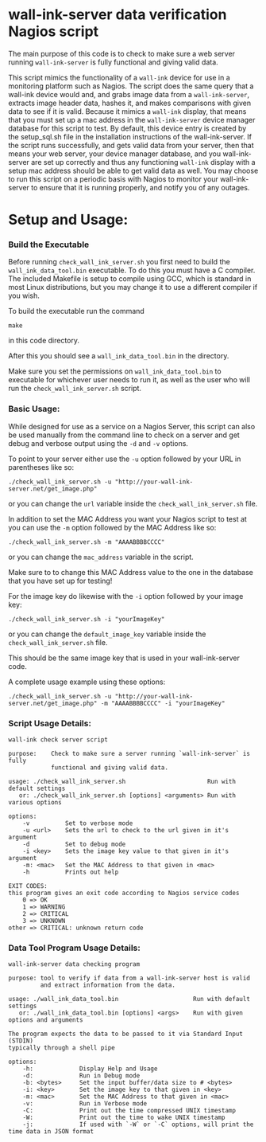 # wall-ink-server data verification Nagios script
The main purpose of this code is to check to make sure a web server running `wall-ink-server` is fully functional and giving valid data.

This script mimics the functionality of a `wall-ink` device for use in a monitoring platform such as Nagios.  The script does the same query that a wall-ink device would and, and grabs image data from a `wall-ink-server`, extracts image header data, hashes it, and makes comparisons with given data to see if it is valid. Because it mimics a `wall-ink` display, that means that you must set up a mac address in the `wall-ink-server` device manager database for this script to test. By default, this device entry is created by the setup_sql.sh file in the installation instructions of the wall-ink-server.  If the script runs successfully, and gets valid data from your server, then that means your web server, your device manager database, and you wall-ink-server are set up correctly and thus any functioning `wall-ink` display with a setup mac address should be able to get valid data as well.  You may choose to run this script on a periodic basis with Nagios to monitor your wall-ink-server to ensure that it is running properly, and notify you of any outages.

# Setup and Usage:

### Build the Executable 
Before running `check_wall_ink_server.sh` you first need to build the `wall_ink_data_tool.bin` executable. To do this you must have a C compiler. The included Makefile is setup to compile using GCC, which is standard in most Linux distributions, but you may change it to use a different compiler if you wish.

To build the executable run the command 
```
make
``` 
in this code directory.

After this you should see a `wall_ink_data_tool.bin` in the directory.

Make sure you set the permissions on `wall_ink_data_tool.bin` to executable for whichever user needs to run it, as well as the user who will run the `check_wall_ink_server.sh` script.

### Basic Usage:

While designed for use as a service on a Nagios Server, this script can also be used manually from the command line to check on a server and get debug and verbose output using the `-d` and `-v` options.

To point to your server either use the `-u` option followed by your URL in parentheses like so:
```
./check_wall_ink_server.sh -u "http://your-wall-ink-server.net/get_image.php"
```
or you can change the `url` variable inside the `check_wall_ink_server.sh` file. 

In addition to set the MAC Address you want your Nagios script to test at you can use the `-m` option followed by the MAC Address like so:
```
./check_wall_ink_server.sh -m "AAAABBBBCCCC"
```
or you can change the `mac_address` variable in the script.

Make sure to to change this MAC Address value to the one in the database that you have set up for testing!

For the image key do likewise with the `-i` option followed by your image key:
```
./check_wall_ink_server.sh -i "yourImageKey"
``` 
or you can change the `default_image_key` variable inside the `check_wall_ink_server.sh` file.

This should be the same image key that is used in your wall-ink-server code.

A complete usage example using these options:
```
./check_wall_ink_server.sh -u "http://your-wall-ink-server.net/get_image.php" -m "AAAABBBBCCCC" -i "yourImageKey" 
```

### Script Usage Details:
```
wall-ink check server script

purpose:    Check to make sure a server running `wall-ink-server` is fully 
            functional and giving valid data.

usage: ./check_wall_ink_server.sh                       Run with default settings
   or: ./check_wall_ink_server.sh [options] <arguments> Run with various options

options:
    -v          Set to verbose mode
    -u <url>    Sets the url to check to the url given in it's argument
    -d          Set to debug mode
    -i <key>    Sets the image key value to that given in it's argument
    -m: <mac>   Set the MAC Address to that given in <mac>
    -h          Prints out help

EXIT CODES:
this program gives an exit code according to Nagios service codes
    0 => OK
    1 => WARNING
    2 => CRITICAL
    3 => UNKNOWN
other => CRITICAL: unknown return code
```

### Data Tool Program Usage Details:
```
wall-ink-server data checking program

purpose: tool to verify if data from a wall-ink-server host is valid
         and extract information from the data.

usage: ./wall_ink_data_tool.bin                     Run with default settings
   or: ./wall_ink_data_tool.bin [options] <args>    Run with given options and arguments

The program expects the data to be passed to it via Standard Input (STDIN) 
typically through a shell pipe

options:
    -h:             Display Help and Usage
    -d:             Run in Debug mode
    -b: <bytes>     Set the input buffer/data size to # <bytes>
    -i: <key>       Set the image key to that given in <key>
    -m: <mac>       Set the MAC Address to that given in <mac>
    -v:             Run in Verbose mode
    -C:             Print out the time compressed UNIX timestamp
    -W:             Print out the time to wake UNIX timestamp
    -j:             If used with `-W` or `-C` options, will print the time data in JSON format
```

